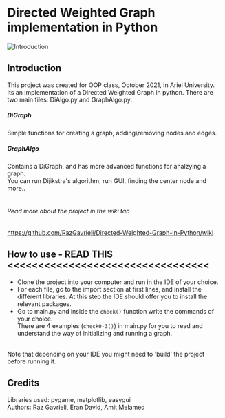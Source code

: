 # Directed Weighted Graph implementation in Python
![Introduction](https://user-images.githubusercontent.com/90526270/147094128-6f8113fb-7cb2-4794-b24c-87477a0599c6.png)


## Introduction
This project was created for OOP class, October 2021, in Ariel University. </br>
Its an implementation of a Directed Weighted Graph in python. There are two main files: DiAlgo.py and GraphAlgo.py: </br>
##### DiGraph
Simple functions for creating a graph, adding\removing nodes and edges.
##### GraphAlgo
Contains a DiGraph, and has more advanced functions for analzying a graph. </br>
You can run Dijikstra's algorithm, run GUI, finding the center node and more..
</br>
</br>
###### Read more about the project in the wiki tab
https://github.com/RazGavrieli/Directed-Weighted-Graph-in-Python/wiki

## How to use - READ THIS <<<<<<<<<<<<<<<<<<<<<<<<<<<<<<<<<
- Clone the project into your computer and run in the IDE of your choice. </br>
- For each file, go to the import section at first lines, and install the different libraries. At this step the IDE should offer you to install the relevant packages. 
- Go to main.py and inside the `check()` function write the commands of your choice. </br>
There are 4 examples (`check0-3()`) in main.py for you to read and understand the way of initializing and running a graph. </br>
</br>
Note that depending on your IDE you might need to 'build' the project before running it. </br>

## Credits
Libraries used: pygame, matplotlib, easygui </br>
Authors: Raz Gavrieli, Eran David, Amit Melamed
